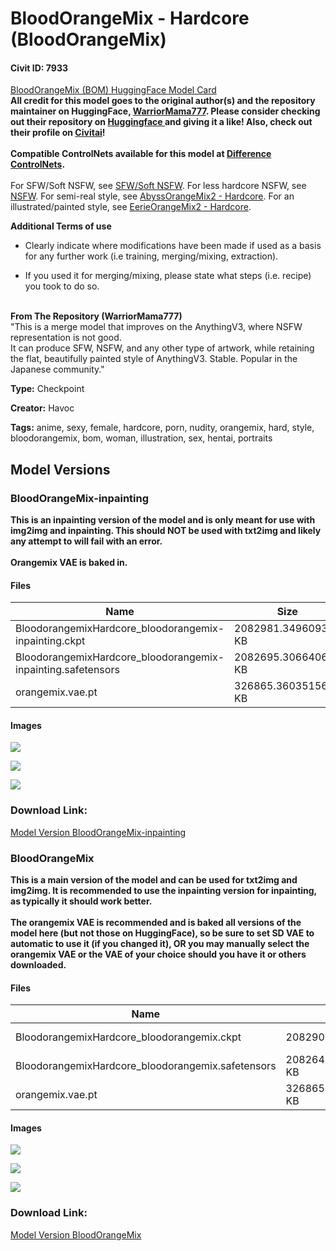 #  BloodOrangeMix - Hardcore (BloodOrangeMix)

#### Civit ID: 7933

<p><a target="_blank" rel="ugc" href="https://huggingface.co/WarriorMama777/OrangeMixs#bloodorangemix-bom">BloodOrangeMix (BOM) HuggingFace Model Card</a><br /><strong>All credit for this model goes to the original author(s) and the repository maintainer on HuggingFace, </strong><a target="_blank" rel="ugc" href="https://huggingface.co/WarriorMama777"><strong>WarriorMama777</strong></a><strong>. Please consider checking out their repository on </strong><a target="_blank" rel="ugc" href="https://huggingface.co/WarriorMama777/OrangeMixs"><strong>Huggingface </strong></a><strong>and giving it a like! Also, check out their profile on </strong><a target="_blank" rel="ugc" href="https://civitai.com/user/WarriorMama777"><strong>Civitai</strong></a><strong>!</strong><br /><br /><strong>Compatible ControlNets available for this model at </strong><a target="_blank" rel="ugc" href="https://civitai.com/models/9557/abyssorangemix2-controlnets"><strong>Difference ControlNets</strong></a><strong>.</strong><br /><br />For SFW/Soft NSFW, see <a target="_blank" rel="ugc" href="https://civitai.com/models/7911/bloodorangemix-sfwsoft-nsfw-bloodnightorangemix">SFW/Soft NSFW</a>. For less hardcore NSFW, see <a target="_blank" rel="ugc" href="https://civitai.com/models/7926/bloodorangemix-nsfw-bloodorangemixhalf">NSFW</a>. For semi-real style, see <a target="_blank" rel="ugc" href="https://civitai.com/models/4451/abyssorangemix2-hardcore">AbyssOrangeMix2 - Hardcore</a>. For an illustrated/painted style, see <a target="_blank" rel="ugc" href="https://civitai.com/models/8348/eerieorangemix2-hardcore-eerieorangemix2">EerieOrangeMix2 - Hardcore</a>.<br /></p><p><strong>Additional Terms of use</strong></p><ul><li><p>Clearly indicate where modifications have been made if used as a basis for any further work (i.e training, merging/mixing, extraction).</p></li><li><p>If you used it for merging/mixing, please state what steps (i.e. recipe) you took to do so.</p></li></ul><p><br /><strong>From The Repository (WarriorMama777)</strong><br />"This is a merge model that improves on the AnythingV3, where NSFW representation is not good.<br />It can produce SFW, NSFW, and any other type of artwork, while retaining the flat, beautifully painted style of AnythingV3. Stable. Popular in the Japanese community."</p>

**Type:** Checkpoint

**Creator:** Havoc

**Tags:** anime, sexy, female, hardcore, porn, nudity, orangemix, hard, style, bloodorangemix, bom, woman, illustration, sex, hentai, portraits

## Model Versions

### BloodOrangeMix-inpainting

<p><strong>This is an inpainting version of the model and is only meant for use with img2img and inpainting. This should NOT be used with txt2img and likely any attempt to will fail with an error.</strong><br /><br /><strong>Orangemix VAE is baked in.</strong></p>

#### Files

| Name | Size | Type | Format | Download Url | AutoV1 | AutoV2 | SHA256 | CRC32 | BLAKE3 |
| --- | --- | --- | --- | --- | --- | --- | --- | --- | --- |
| BloodorangemixHardcore_bloodorangemix-inpainting.ckpt | 2082981.349609375 KB | Pruned Model | PickleTensor | https://civitai.com/api/download/models/9557?type=Pruned%20Model&format=PickleTensor&size=pruned&fp=fp16 | E7272E08 | 7D452941DB | 7D452941DBEBE8FA83FA51A379B0418526E0B92C03960C17156E4A21FC4C4527 | 6F952B63 | F277D37168C0472D1B5F6108472EE0C09314EA9643D4F6E2FB83CEFE17FB320A |
| BloodorangemixHardcore_bloodorangemix-inpainting.safetensors | 2082695.306640625 KB | Pruned Model | SafeTensor | https://civitai.com/api/download/models/9557 | 0E116D51 | 55B8FE4E47 | 55B8FE4E4724C727FD2D2AC4024858BEFE64153BD37F3EBBC6327AF78CC0BA01 | 4DD16E07 | 21C3211101E5D5B6FB66B9C4D6C97153553C675BBE8E57551C580698EE0B81FC |
| orangemix.vae.pt | 326865.3603515625 KB | VAE | Other | https://civitai.com/api/download/models/9557?type=VAE&format=Other | D6BD7129 | F768813EDC | F768813EDCE84239D70CE8A24CB496B9EF444C4E5AAFF435E45CAAD5CC1D39A2 | C57B09F9 | 96BE1502EAA0A73DE02DEF1983D474499662281859B70B7582FD200CC8FDE731 |

#### Images

<p><img src="https://image.civitai.com/xG1nkqKTMzGDvpLrqFT7WA/cd8cd846-9cdb-477a-d7ae-bc84104e2d00/width=450/92272.jpeg" /></p>

<p><img src="https://image.civitai.com/xG1nkqKTMzGDvpLrqFT7WA/14b1303d-0f49-48fd-d167-33f4b66fb900/width=450/92271.jpeg" /></p>

<p><img src="https://image.civitai.com/xG1nkqKTMzGDvpLrqFT7WA/aa0d3233-af83-4d11-53b8-e2d0be691100/width=450/92270.jpeg" /></p>

### Download Link:

[Model Version BloodOrangeMix-inpainting](https://civitai.com/api/download/models/9557)

### BloodOrangeMix

<p><strong>This is a main version of the model and can be used for txt2img and img2img. It is recommended to use the inpainting version for inpainting, as typically it should work better.<br /><br />The orangemix VAE is recommended and is baked all versions of the model here (but not those on HuggingFace), so be sure to set SD VAE to automatic to use it (if you changed it), OR you may manually select the orangemix VAE or the VAE of your choice should you have it or others downloaded.</strong></p>

#### Files

| Name | Size | Type | Format | Download Url | AutoV1 | AutoV2 | SHA256 | CRC32 | BLAKE3 |
| --- | --- | --- | --- | --- | --- | --- | --- | --- | --- |
| BloodorangemixHardcore_bloodorangemix.ckpt | 2082900.515625 KB | Pruned Model | PickleTensor | https://civitai.com/api/download/models/9355?type=Pruned%20Model&format=PickleTensor&size=pruned&fp=fp16 | 986449AA | 494F015000 | 494F015000D0F1CC6CEEBD6F2484DD38B0B74DB9E5F1F1A02CF7B0674F644AC9 | BE858ED9 | 9EDE4F1EC8EE8ED3A36EF60CA82B9EAF3A392B200272CE0128D344094DD31D20 |
| BloodorangemixHardcore_bloodorangemix.safetensors | 2082642.647460938 KB | Pruned Model | SafeTensor | https://civitai.com/api/download/models/9355 | 4BDA8B1B | 55CFE9BDF0 | 55CFE9BDF0A2E35AC889BB1DA97F69F922A9CD13046623906C27B8C0855AC587 | 09F6C9DF | CD5164A3595F5B4A82C12727D1B47E2635013306AD07EEFC46EF98B775F13E72 |
| orangemix.vae.pt | 326865.3603515625 KB | VAE | Other | https://civitai.com/api/download/models/9355?type=VAE&format=Other | D6BD7129 | F768813EDC | F768813EDCE84239D70CE8A24CB496B9EF444C4E5AAFF435E45CAAD5CC1D39A2 | C57B09F9 | 96BE1502EAA0A73DE02DEF1983D474499662281859B70B7582FD200CC8FDE731 |

#### Images

<p><img src="https://image.civitai.com/xG1nkqKTMzGDvpLrqFT7WA/d07cc3b2-3fe3-4684-f128-d6fa10837c00/width=450/89866.jpeg" /></p>

<p><img src="https://image.civitai.com/xG1nkqKTMzGDvpLrqFT7WA/587cbe83-4f31-4a6d-868b-3cec14502e00/width=450/90047.jpeg" /></p>

<p><img src="https://image.civitai.com/xG1nkqKTMzGDvpLrqFT7WA/54ebef03-2f54-41fa-53e1-ce4c78918200/width=450/90046.jpeg" /></p>

### Download Link:

[Model Version BloodOrangeMix](https://civitai.com/api/download/models/9355)

